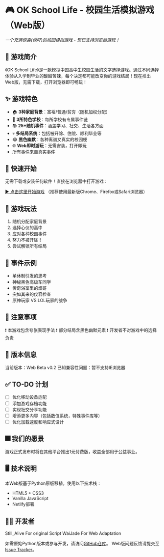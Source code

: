 # 🎮 OK School Life - 校园生活模拟游戏（Web版）

*一个充满惊喜(惊吓)的校园模拟游戏 - 现已支持浏览器游玩！*

## 📖 游戏简介

《OK School Life》是一款模拟中国高中生校园生活的文字选择游戏。通过不同选择体验从入学到毕业的酸甜苦辣，每个决定都可能改变你的游戏结局！现在推出Web版，无需下载，打开浏览器即可畅玩！

## ✨ 游戏特色

- 🏠 **3种家庭背景**：富裕/普通/贫穷（随机加权分配）
- 🏫 **3所特色学校**：每所学校有专属事件链
- 📚 **25+随机事件**：涵盖学习、社交、生活各方面
- 💀 **多结局系统**：包括被开除、住院、顺利毕业等
- 😂 **黑色幽默**：各种离谱又真实的校园梗
- 🌐 **Web即时游玩**：无需安装，打开即玩
- 所有事件来自真实事件

## 🚀 快速开始

无需下载或安装任何软件！直接在浏览器中打开游戏：

[▶️ 点击这里开始游戏](https://ok-school-life-web.netlify.app/)
（推荐使用最新版Chrome、Firefox或Safari浏览器）

## 🎯 游戏玩法

1. 随机分配家庭背景
2. 选择心仪的高中
3. 应对各种校园事件
4. 努力不被开除！
5. 尝试解锁所有结局

## 📜 事件示例

- 单休制引发的思考
- 神秘黑色高级车同学
- 传奇浴室里的烟哥
- 突如其来的仪容检查
- 原神玩家 VS LOL玩家的战争

## 📌 注意事项

❗ 本游戏包含夸张表现手法
❗ 部分结局含黑色幽默元素
❗ 开发者不对游戏中的选择负责

## 📅 版本信息

当前版本：Web Beta v0.2
已知兼容性问题：暂不支持IE浏览器

## ✅ TO-DO 计划

* [ ]  优化移动设备适配
* [ ]  添加游戏存档功能
* [ ]  实现社交分享功能
* [ ]  增添更多内容（包括数值系统，特殊事件库等）
* [ ]  优化加载速度和响应式设计

## 🎆 我们的愿景

游戏正式发布时将在其他平台推出1元付费版，收益全部用于公益事业。

## 🖥️ 技术说明

本Web版基于Python原版移植，使用以下技术栈：

- HTML5 + CSS3
- Vanilla JavaScript
- Netlify部署

## 👨‍💻 开发者

Still_Alive For original Script
WaiJade For Web Adaptation

如需原始Python版本或参与开发，请访问[GitHub仓库](https://github.com/still-alive-hhz/OK-School-Life)。
Web版问题反馈请提交至[Issue Tracker](https://github.com/still-alive-hhz/OK-School-Life-Web/issues)。
